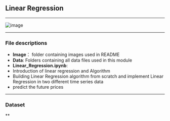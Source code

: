 ## Linear Regression
---
![image](https://static.javatpoint.com/tutorial/machine-learning/images/linear-regression-in-machine-learning.png)

---
### File descriptions
* **Image**： folder containing images used in README
* **Data**: Folders containing all data files used in this module
* **Linear_Regression.ipynb**:
* Introduction of linear regression and Algorithm
* Building Linear Regression algorithm from scratch and implement Linear Regression in two different time series data 
*  predict the future prices

---
### Dataset
**
